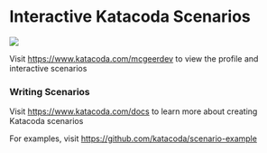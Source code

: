 # Interactive Katacoda Scenarios

[![](http://shields.katacoda.com/katacoda/mcgeerdev/count.svg)](https://www.katacoda.com/mcgeerdev "Get your profile on Katacoda.com")

Visit https://www.katacoda.com/mcgeerdev to view the profile and interactive scenarios

### Writing Scenarios
Visit https://www.katacoda.com/docs to learn more about creating Katacoda scenarios

For examples, visit https://github.com/katacoda/scenario-example
